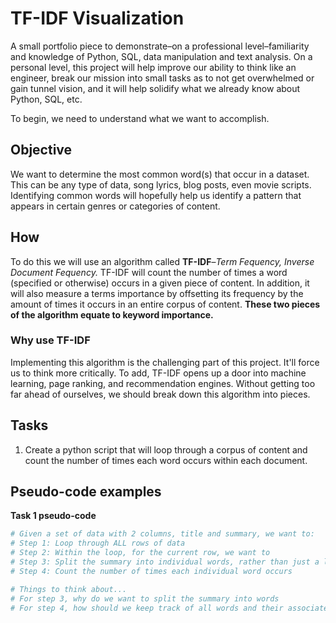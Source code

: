 # TF-IDF Visualization

A small portfolio piece to demonstrate–on a professional level–familiarity and knowledge of Python, SQL, data manipulation and text analysis. On a personal level, this project will help improve our ability to think like an engineer, break our mission into small tasks as to not get overwhelmed or gain tunnel vision, and it will help solidify what we already know about Python, SQL, etc.

To begin, we need to understand what we want to accomplish.

## Objective

We want to determine the most common word(s) that occur in a dataset. This can be any type of data, song lyrics, blog posts, even movie scripts. Identifying common words will hopefully help us identify a pattern that appears in certain genres or categories of content.

## How

To do this we will use an algorithm called **TF-IDF**–_Term Fequency, Inverse Document Fequency._ TF-IDF will count the number of times a word (specified or otherwise) occurs in a given piece of content. In addition, it will also measure a terms importance by offsetting its frequency by the amount of times it occurs in an entire corpus of content. **These two pieces of the algorithm equate to keyword importance.**

### Why use TF-IDF

Implementing this algorithm is the challenging part of this project. It'll force us to think more critically. To add, TF-IDF opens up a door into machine learning, page ranking, and recommendation engines. Without getting too far ahead of ourselves, we should break down this algorithm into pieces.

## Tasks

1. Create a python script that will loop through a corpus of content and count the number of times each word occurs within each document.

## Pseudo-code examples

**Task 1 pseudo-code**

```python
# Given a set of data with 2 columns, title and summary, we want to:
# Step 1: Loop through ALL rows of data
# Step 2: Within the loop, for the current row, we want to
# Step 3: Split the summary into individual words, rather than just a long string of text
# Step 4: Count the number of times each individual word occurs

# Things to think about...
# For step 3, why do we want to split the summary into words
# For step 4, how should we keep track of all words and their associated frequency
```
